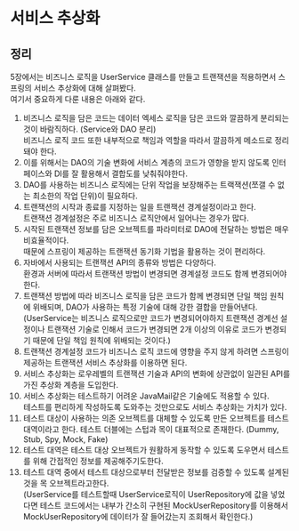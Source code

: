 # 서비스 추상화

## 정리 

5장에서는 비즈니스 로직을 UserService 클래스를 만들고 트랜잭션을 적용하면서 스프링의 서비스 추상화에 대해 살펴봤다. </br>
여기서 중요하게 다룬 내용은 아래와 같다.

1. 비즈니스 로직을 담은 코드는 데이터 엑세스 로직을 담은 코드와 깔끔하게 분리되는 것이 바람직하다. (Service와 DAO 분리)</br> 
비즈니스 로직 코드 또한 내부적으로 책임과 역할을 따라서 깔끔하게 메소드로 정리돼야 한다.
1. 이를 위해서는 DAO의 기술 변화에 서비스 계층의 코드가 영향을 받지 않도록 인터페이스와 DI를 잘 활용해서 결합도를 낮춰줘야한다.
1. DAO를 사용하는 비즈니스 로직에는 단위 작업을 보장해주는 트랙잭션(쪼갤 수 없는 최소한의 작업 단위)이 필요하다.
1. 트랜잭션의 시작과 종료를 지정하는 일을 트랜잭션 경계설정이라고 한다. </br> 
트랜잭션 경계설정은 주로 비즈니스 로직안에서 일어나는 경우가 많다.
1. 시작된 트랜잭션 정보를 담은 오브젝트를 파라미터로 DAO에 전달하는 방법은 매우 비효율적이다. </br> 
때문에 스프링이 제공하는 트랜잭션 동기화 기법을 활용하는 것이 편리하다.
1. 자바에서 사용되는 트랜잭션 API의 종류와 방법은 다양하다. </br> 
환경과 서버에 따라서 트랜잭션 방법이 변경되면 경계설정 코드도 함께 변경되어야한다.
1. 트랜잭션 방법에 따라 비즈니스 로직을 담은 코드가 함께 변경되면 단일 책임 원칙에 위배되며, DAO가 사용하는 특정 기술에 대해 강한 결합을 만들어낸다. </br> 
(UserService는 비즈니스 로직으로만 코드가 변경되어야하지 트랜잭션 경계선 설정이나 트랜잭션 기술로 인해서 코드가 변경되면 2개 이상의 이유로 코드가 변경되기 때문에 단일 책임 원칙에 위배되는 것이다.)
1. 트랜잭션 경계설정 코드가 비즈니스 로직 코드에 영향을 주지 않게 하려면 스프링이 제공하는 트랜잭션 서비스 추상화를 이용하면 된다.
1. 서비스 추상화는 로우레벨의 트랜잭션 기술과 API의 변화에 상관없이 일관된 API를 가진 추상화 계층을 도입한다.
1. 서비스 추상화는 테스트하기 어려운 JavaMail같은 기술에도 적용할 수 있다. </br> 테스트를 편리하게 작성하도록 도와주는 것만으로도 서비스 추상화는 가치가 있다.
1. 테스트 대상이 사용하는 의존 오브젝트를 대체할 수 있도록 만든 오브젝트를 테스트 대역이라고 한다. 테스트 더블에는 스텁과 목이 대표적으로 존재한다. (Dummy, Stub, Spy, Mock, Fake)
1. 테스트 대역은 테스트 대상 오브젝트가 원활하게 동작할 수 있도록 도우면서 테스트를 위해 간접적인 정보를 제공해주기도한다.
1. 테스트 대역 중에서 테스트 대상으로부터 전달받은 정보를 검증할 수 있도록 설계된 것을 목 오브젝트라고한다. </br>
(UserService를 테스트할때 UserService로직이 UserRepository에 값을 넣었다면 테스트 코드에서는 내부가 간소히 구현된 MockUserRepository를 이용해서 MockUserRepository에 데이터가 잘 들어갔는지 조회해서 확인한다.)